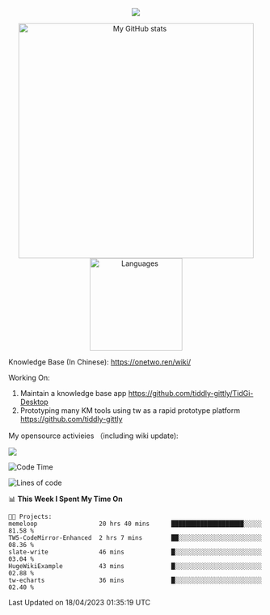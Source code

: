 <a href="https://github.com/linonetwo">
    <p align="center">
        <img src="https://github-profile-trophy.vercel.app/?username=linonetwo&column=7&theme=onedark"/>
    </p>
</a>
<a align="center" href="https://github.com/linonetwo">
  <p align="center">
    <img src="https://github-readme-stats.vercel.app/api?username=linonetwo&show_icons=true&count_private=true" alt="My GitHub stats" width="465"/>
    <img src="https://github-readme-stats.vercel.app/api/top-langs/?username=linonetwo&layout=compact&langs_count=10" alt="Languages" height="183">
  </p>
</a>

Knowledge Base (In Chinese): https://onetwo.ren/wiki/

Working On: 

1. Maintain a knowledge base app https://github.com/tiddly-gittly/TidGi-Desktop
1. Prototyping many KM tools using tw as a rapid prototype platform https://github.com/tiddly-gittly

My opensource activieies （including wiki update):

![](https://visitor-badge.glitch.me/badge?page_id=linonetwo.linonetwo)

<!--START_SECTION:waka-->
![Code Time](http://img.shields.io/badge/Code%20Time-1%2C682%20hrs%2035%20mins-blue)

![Lines of code](https://img.shields.io/badge/From%20Hello%20World%20I%27ve%20Written-47.8%20million%20lines%20of%20code-blue)

📊 **This Week I Spent My Time On** 

```text
🐱‍💻 Projects: 
memeloop                 20 hrs 40 mins      ████████████████████░░░░░   81.58 % 
TW5-CodeMirror-Enhanced  2 hrs 7 mins        ██░░░░░░░░░░░░░░░░░░░░░░░   08.36 % 
slate-write              46 mins             █░░░░░░░░░░░░░░░░░░░░░░░░   03.04 % 
HugeWikiExample          43 mins             █░░░░░░░░░░░░░░░░░░░░░░░░   02.88 % 
tw-echarts               36 mins             █░░░░░░░░░░░░░░░░░░░░░░░░   02.40 % 
```


 Last Updated on 18/04/2023 01:35:19 UTC
<!--END_SECTION:waka-->
